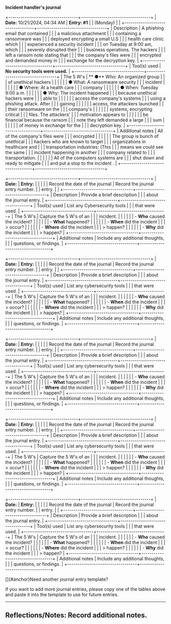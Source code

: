 **Incident handler\'s journal**

+----------------------------------+----------------------------------+
| **Date:** 10/21/2024, 04:34 AM   | **Entry: \#1**                   |
| (Monday)                         |                                  |
+----------------------------------+----------------------------------+
| Description                      | A phishing email that contained  |
|                                  | a malicious attachment           |
|                                  | containing a ransomware was      |
|                                  | deployed encrypting a small U.S  |
|                                  | health care clinic which         |
|                                  | experienced a security incident  |
|                                  | on Tuesday at 9:00 am, which     |
|                                  | severely disrupted their         |
|                                  | business operations. The hackers |
|                                  | left a ransom note stating that  |
|                                  | the company's files were         |
|                                  | encrypted and demanded money in  |
|                                  | exchange for the decryption key. |
+----------------------------------+----------------------------------+
| Tool(s) used                     | **No security tools were used.** |
+----------------------------------+----------------------------------+
| The 5 W\'s                       | ** ●** Who: An organized group   |
|                                  | of unethical hackers             |
|                                  |                                  |
|                                  | ● What: A ransomware security    |
|                                  | incident                         |
|                                  |                                  |
|                                  | ● Where: At a health care        |
|                                  | company                          |
|                                  |                                  |
|                                  | ● When: Tuesday 9:00 a.m.        |
|                                  |                                  |
|                                  | ● Why: The incident happened     |
|                                  | because unethical hackers were   |
|                                  | able to                          |
|                                  |                                  |
|                                  | access the company\'s systems    |
|                                  | using a phishing attack. After   |
|                                  | gaining                          |
|                                  |                                  |
|                                  | access, the attackers launched   |
|                                  | their ransomware on the          |
|                                  | company\'s                       |
|                                  |                                  |
|                                  | systems, encrypting critical     |
|                                  | files. The attackers\'           |
|                                  | motivation appears to            |
|                                  |                                  |
|                                  | be financial because the ransom  |
|                                  | note they left demanded a large  |
|                                  | sum                              |
|                                  |                                  |
|                                  | of money in exchange for the     |
|                                  | decryption key.                  |
+----------------------------------+----------------------------------+
| Additional notes                 | All of the company's files were  |
|                                  | encrypted                        |
|                                  |                                  |
|                                  | The group is bunch of unethical  |
|                                  | hackers who are known to target  |
|                                  | organizations in healthcare and  |
|                                  | transportation industries: (This |
|                                  | means we could see the same      |
|                                  | incident happening in another    |
|                                  | company related to               |
|                                  | transportation.                  |
|                                  |                                  |
|                                  | All of the computers systems are |
|                                  | shut down and ready to mitigate  |
|                                  | and put a stop to the incident . |
+----------------------------------+----------------------------------+

+----------------------------------+----------------------------------+
| **Date:**                        | **Entry:**                       |
|                                  |                                  |
| Record the date of the journal   | Record the journal entry number. |
| entry.                           |                                  |
+----------------------------------+----------------------------------+
| Description                      | Provide a brief description      |
|                                  | about the journal entry.         |
+----------------------------------+----------------------------------+
| Tool(s) used                     | List any Cybersecurity tools     |
|                                  | that were used.                  |
+----------------------------------+----------------------------------+
| The 5 W\'s                       | Capture the 5 W\'s of an         |
|                                  | incident.                        |
|                                  |                                  |
|                                  | -   **Who** caused the incident? |
|                                  |                                  |
|                                  | -   **What** happened?           |
|                                  |                                  |
|                                  | -   **When** did the incident    |
|                                  |     > occur?                     |
|                                  |                                  |
|                                  | -   **Where** did the incident   |
|                                  |     > happen?                    |
|                                  |                                  |
|                                  | -   **Why** did the incident     |
|                                  |     > happen?                    |
+----------------------------------+----------------------------------+
| Additional notes                 | Include any additional thoughts, |
|                                  | questions, or findings.          |
+----------------------------------+----------------------------------+

+----------------------------------+----------------------------------+
| **Date:**                        | **Entry:**                       |
|                                  |                                  |
| Record the date of the journal   | Record the journal entry number. |
| entry.                           |                                  |
+----------------------------------+----------------------------------+
| Description                      | Provide a brief description      |
|                                  | about the journal entry.         |
+----------------------------------+----------------------------------+
| Tool(s) used                     | List any cybersecurity tools     |
|                                  | that were used.                  |
+----------------------------------+----------------------------------+
| The 5 W\'s                       | Capture the 5 W\'s of an         |
|                                  | incident.                        |
|                                  |                                  |
|                                  | -   **Who** caused the incident? |
|                                  |                                  |
|                                  | -   **What** happened?           |
|                                  |                                  |
|                                  | -   **When** did the incident    |
|                                  |     > occur?                     |
|                                  |                                  |
|                                  | -   **Where** did the incident   |
|                                  |     > happen?                    |
|                                  |                                  |
|                                  | -   **Why** did the incident     |
|                                  |     > happen?                    |
+----------------------------------+----------------------------------+
| Additional notes                 | Include any additional thoughts, |
|                                  | questions, or findings.          |
+----------------------------------+----------------------------------+

+----------------------------------+----------------------------------+
| **Date:**                        | **Entry:**                       |
|                                  |                                  |
| Record the date of the journal   | Record the journal entry number. |
| entry.                           |                                  |
+----------------------------------+----------------------------------+
| Description                      | Provide a brief description      |
|                                  | about the journal entry.         |
+----------------------------------+----------------------------------+
| Tool(s) used                     | List any cybersecurity tools     |
|                                  | that were used.                  |
+----------------------------------+----------------------------------+
| The 5 W\'s                       | Capture the 5 W\'s of an         |
|                                  | incident.                        |
|                                  |                                  |
|                                  | -   **Who** caused the incident? |
|                                  |                                  |
|                                  | -   **What** happened?           |
|                                  |                                  |
|                                  | -   **When** did the incident    |
|                                  |     > occur?                     |
|                                  |                                  |
|                                  | -   **Where** did the incident   |
|                                  |     > happen?                    |
|                                  |                                  |
|                                  | -   **Why** did the incident     |
|                                  |     > happen?                    |
+----------------------------------+----------------------------------+
| Additional notes                 | Include any additional thoughts, |
|                                  | questions, or findings.          |
+----------------------------------+----------------------------------+

+----------------------------------+----------------------------------+
| **Date:**                        | **Entry:**                       |
|                                  |                                  |
| Record the date of the journal   | Record the journal entry number. |
| entry.                           |                                  |
+----------------------------------+----------------------------------+
| Description                      | Provide a brief description      |
|                                  | about the journal entry.         |
+----------------------------------+----------------------------------+
| Tool(s) used                     | List any cybersecurity tools     |
|                                  | that were used.                  |
+----------------------------------+----------------------------------+
| The 5 W\'s                       | Capture the 5 W\'s of an         |
|                                  | incident.                        |
|                                  |                                  |
|                                  | -   **Who** caused the incident? |
|                                  |                                  |
|                                  | -   **What** happened?           |
|                                  |                                  |
|                                  | -   **When** did the incident    |
|                                  |     > occur?                     |
|                                  |                                  |
|                                  | -   **Where** did the incident   |
|                                  |     > happen?                    |
|                                  |                                  |
|                                  | -   **Why** did the incident     |
|                                  |     > happen?                    |
+----------------------------------+----------------------------------+
| Additional notes                 | Include any additional thoughts, |
|                                  | questions, or findings.          |
+----------------------------------+----------------------------------+

+----------------------------------+----------------------------------+
| **Date:**                        | **Entry:**                       |
|                                  |                                  |
| Record the date of the journal   | Record the journal entry number. |
| entry.                           |                                  |
+----------------------------------+----------------------------------+
| Description                      | Provide a brief description      |
|                                  | about the journal entry.         |
+----------------------------------+----------------------------------+
| Tool(s) used                     | List any cybersecurity tools     |
|                                  | that were used.                  |
+----------------------------------+----------------------------------+
| The 5 W\'s                       | Capture the 5 W\'s of an         |
|                                  | incident.                        |
|                                  |                                  |
|                                  | -   **Who** caused the incident? |
|                                  |                                  |
|                                  | -   **What** happened?           |
|                                  |                                  |
|                                  | -   **When** did the incident    |
|                                  |     > occur?                     |
|                                  |                                  |
|                                  | -   **Where** did the incident   |
|                                  |     > happen?                    |
|                                  |                                  |
|                                  | -   **Why** did the incident     |
|                                  |     > happen?                    |
+----------------------------------+----------------------------------+
| Additional notes                 | Include any additional thoughts, |
|                                  | questions, or findings.          |
+----------------------------------+----------------------------------+

[]{#anchor}Need another journal entry template?

If you want to add more journal entries, please copy one of the tables
above and paste it into the template to use for future entries.

  ---------------------------------------------
  Reflections/Notes: Record additional notes.
  ---------------------------------------------
